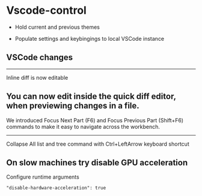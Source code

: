 # Vscode-control

- Hold current and previous themes

- Populate settings and keybingings to local VSCode instance

## VSCode changes

---

Inline diff is now editable

You can now edit inside the quick diff editor, when previewing changes in a file.
---

We introduced Focus Next Part (F6) and Focus Previous Part (Shift+F6) commands to make it easy to navigate across the workbench.

---

Collapse All list and tree command with Ctrl+LeftArrow keyboard shortcut

## On slow machines try disable GPU acceleration

Configure runtime arguments

`"disable-hardware-acceleration": true`